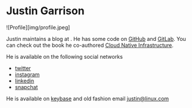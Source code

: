 # Justin Garrison

![Profile][img/profile.jpeg]

Justin maintains a blog at [](http://justingarrison.com).
He has some code on [GitHub](https://github.com/rothgar) and [GitLab](https://gitlab.com/jgarr).
You can check out the book he co-authored [Cloud Native Infrastructure](http://www.cnibook.info).

He is available on the following social networks

- [twitter](https://twitter.com/rothgar)
- [instagram](https://www.instagram.com/rothgar/)
- [linkedin](https://www.linkedin.com/in/justingarrison/)
- [snapchat](https://snapchat/add/rothgar)

He is available on [keybase](https://keybase.io/rothgar) and old fashion email justin@linux.com

